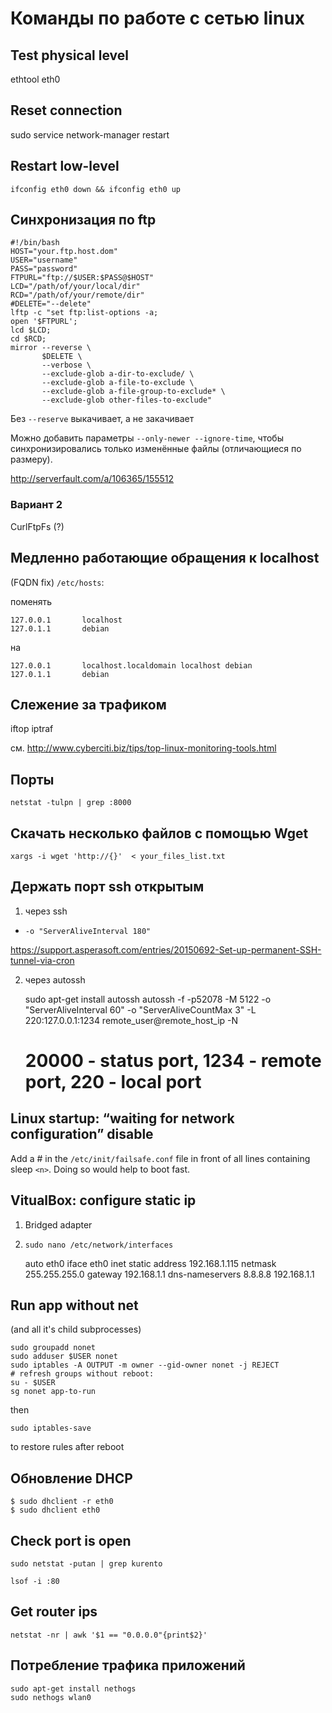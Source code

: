 # Команды по работе с сетью linux

## Test physical level

ethtool eth0

## Reset connection

sudo service network-manager restart

## Restart low-level

	ifconfig eth0 down && ifconfig eth0 up

## Синхронизация по ftp

	#!/bin/bash
	HOST="your.ftp.host.dom"
	USER="username"
	PASS="password"
	FTPURL="ftp://$USER:$PASS@$HOST"
	LCD="/path/of/your/local/dir"
	RCD="/path/of/your/remote/dir"
	#DELETE="--delete"
	lftp -c "set ftp:list-options -a;
	open '$FTPURL';
	lcd $LCD;
	cd $RCD;
	mirror --reverse \
	       $DELETE \
	       --verbose \
	       --exclude-glob a-dir-to-exclude/ \
	       --exclude-glob a-file-to-exclude \
	       --exclude-glob a-file-group-to-exclude* \
	       --exclude-glob other-files-to-exclude"

Без `--reserve` выкачивает, а не закачивает

Можно добавить параметры `--only-newer --ignore-time`, чтобы синхронизировались только изменённые файлы (отличающиеся по размеру).

http://serverfault.com/a/106365/155512

### Вариант 2

CurlFtpFs (?)


## Медленно работающие обращения к localhost

(FQDN fix) `/etc/hosts`:

поменять

	127.0.0.1       localhost
	127.0.1.1       debian

на

	127.0.0.1       localhost.localdomain localhost debian
	127.0.1.1       debian


## Слежение за трафиком

iftop
iptraf

см. http://www.cyberciti.biz/tips/top-linux-monitoring-tools.html

## Порты

	netstat -tulpn | grep :8000

## Скачать несколько файлов с помощью Wget

	xargs -i wget 'http://{}'  < your_files_list.txt


## Держать порт ssh открытым

1) через ssh

+ `-o "ServerAliveInterval 180"`

https://support.asperasoft.com/entries/20150692-Set-up-permanent-SSH-tunnel-via-cron

2) через autossh

	sudo apt-get install autossh
	autossh -f -p52078 -M 5122 -o "ServerAliveInterval 60" -o "ServerAliveCountMax 3" -L 220:127.0.0.1:1234 remote_user@remote_host_ip -N
	# 20000 - status port, 1234 - remote port, 220 - local port

## Linux startup: “waiting for network configuration” disable

Add a # in the `/etc/init/failsafe.conf` file in front of all lines containing sleep `<n>`. Doing so would help to boot fast.


## VitualBox: configure static ip


1) Bridged adapter

2) `sudo nano /etc/network/interfaces`

	auto eth0
	iface eth0 inet static
	address 192.168.1.115
	netmask 255.255.255.0
	gateway 192.168.1.1
	dns-nameservers 8.8.8.8 192.168.1.1


## Run app without net

(and all it's child subprocesses)

```
sudo groupadd nonet
sudo adduser $USER nonet
sudo iptables -A OUTPUT -m owner --gid-owner nonet -j REJECT
# refresh groups without reboot:
su - $USER
sg nonet app-to-run
```

then

`sudo iptables-save`

to restore rules after reboot

## Обновление DHCP

```
$ sudo dhclient -r eth0
$ sudo dhclient eth0
```

## Check port is open

`sudo netstat -putan | grep kurento`

`lsof -i :80`

## Get router ips

`netstat -nr | awk '$1 == "0.0.0.0"{print$2}'`

## Потребление трафика приложений

```
sudo apt-get install nethogs
sudo nethogs wlan0
```
